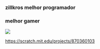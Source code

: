 ### zillkros melhor programador
### melhor gamer

![](https://media.tenor.com/plenFWfHJ94AAAAi/kirito.gif)

https://scratch.mit.edu/projects/870360103
